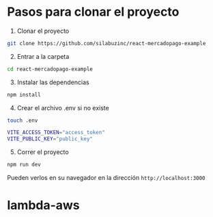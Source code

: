 # Pasos para clonar el proyecto

1. Clonar el proyecto

```bash
git clone https://github.com/silabuzinc/react-mercadopago-example
```

2. Entrar a la carpeta

```bash
cd react-mercadopago-example
```

3. Instalar las dependencias

```bash
npm install
```

4. Crear el archivo .env si no existe

```bash
touch .env

VITE_ACCESS_TOKEN="access_token"
VITE_PUBLIC_KEY="public_key"
```

5. Correr el proyecto

```bash
npm run dev
```

Pueden verlos en su navegador en la dirección `http://localhost:3000`
# lambda-aws
